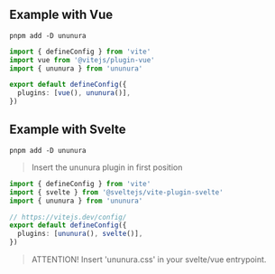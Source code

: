 ## Example with Vue

`pnpm add -D ununura`

```ts
import { defineConfig } from 'vite'
import vue from '@vitejs/plugin-vue'
import { ununura } from 'ununura'

export default defineConfig({
  plugins: [vue(), ununura()],
})
```

## Example with Svelte

`pnpm add -D ununura`

> Insert the ununura plugin in first position

```ts
import { defineConfig } from 'vite'
import { svelte } from '@sveltejs/vite-plugin-svelte'
import { ununura } from 'ununura'

// https://vitejs.dev/config/
export default defineConfig({
  plugins: [ununura(), svelte()],
})
```

> ATTENTION! Insert 'ununura.css' in your svelte/vue entrypoint.
